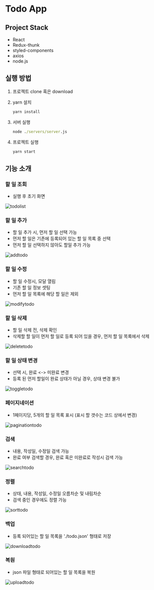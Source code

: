 # Todo App

## Project Stack

- React
- Redux-thunk
- styled-components
- axios
- node.js

## 실행 방법

1. 프로젝트 clone 혹은 download
2. yarn 설치
   ```cmd
   yarn install
   ```
3. 서버 실행

   ```cmd
   node ./servers/server.js
   ```

4. 프로젝트 실행
   ```cmd
   yarn start
   ```

## 기능 소개

### 할 일 조회

- 실행 후 초기 화면

![todolist](/images/todolist.png?raw=true)

### 할 일 추가

- 할 일 추가 시, 먼저 할 일 선택 가능
- 먼저 할 일은 기존에 등록되어 있는 할 일 목록 중 선택
- 먼저 할 일 선택하지 않아도 할일 추가 가능

![addtodo](/images/add.gif?raw=true)

### 할 일 수정

- 할 일 수정시, 모달 열림
- 기존 할 일 정보 셋팅
- 먼저 할 일 목록에 해당 할 일은 제외

![modifytodo](/images/modify.gif?raw=true)

### 할 일 삭제

- 할 일 삭제 전, 삭제 확인
- 삭제할 할 일이 먼저 할 일로 등록 되어 있을 경우, 먼저 할 일 목록에서 삭제

![deletetodo](/images/delete.gif?raw=true)

### 할 일 상태 변경

- 선택 시, 완료 <-> 미완료 변경
- 등록 된 먼저 할일이 완료 상태가 아닐 경우, 상태 변경 불가

![toggletodo](/images/toggle.gif?raw=true)

### 페이지네이션

- 1페이지당, 5개의 할 일 목록 표시 (표시 할 갯수는 코드 상에서 변경)

![paginationtodo](/images/pagination.gif?raw=true)

### 검색

- 내용, 작성일, 수정일 검색 가능
- 완료 여부 검색할 경우, 완료 혹은 미완료로 작성시 검색 가능

![searchtodo](/images/search.gif?raw=true)

### 정렬

- 상태, 내용, 작성일, 수정일 오름차순 및 내림차순
- 검색 중인 경우에도 정렬 가능

![sorttodo](/images/sort.gif?raw=true)

### 백업

- 등록 되어있는 할 일 목록을 './todo.json' 형태로 저장

![downloadtodo](/images/download.gif?raw=true)

### 복원

- json 파일 형태로 되어있는 할 일 목록을 복원

![uploadtodo](/images/upload.gif?raw=true)
